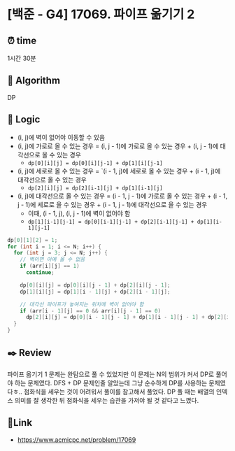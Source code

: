 # [백준 - G4] 17069. 파이프 옮기기 2
 
## ⏰  **time**
1시간 30분

## :pushpin: **Algorithm**
DP

## :round_pushpin: **Logic**
- (i, j)에 벽이 없어야 이동할 수 있음
- (i, j)에 가로로 올 수 있는 경우 = (i, j - 1)에 가로로 올 수 있는 경우 + (i, j - 1)에 대각선으로 올 수 있는 경우
  - `dp[0][i][j] = dp[0][i][j-1] + dp[1][i][j-1]`
- (i, j)에 세로로 올 수 있는 경우 = `(i - 1, j)에 세로로 올 수 있는 경우 + (i - 1, j)에 대각선으로 올 수 있는 경우
  - `dp[2][i][j] = dp[2][i-1][j] + dp[1][i-1][j]`
- (i, j)에 대각선으로 올 수 있는 경우 = (i - 1, j - 1)에 가로로 올 수 있는 경우 + (i - 1, j - 1)에 세로로 올 수 있는 경우 + (i - 1, j - 1)에 대각선으로 올 수 있는 경우
    - 이때, (i - 1, j), (i, j - 1)에 벽이 없어야 함
    - `dp[1][i-1][j-1] = dp[0][i-1][j-1] + dp[2][i-1][j-1] + dp[1][i-1][j-1]`
```java
dp[0][1][2] = 1;
for (int i = 1; i <= N; i++) {
  for (int j = 3; j <= N; j++) {
    // 벽이면 아예 올 수 없음
    if (arr[i][j] == 1)
      continue;

    dp[0][i][j] = dp[0][i][j - 1] + dp[2][i][j - 1];
    dp[1][i][j] = dp[1][i - 1][j] + dp[2][i - 1][j];

    // 대각선 파이프가 놓여지는 위치에 벽이 없어야 함
    if (arr[i - 1][j] == 0 && arr[i][j - 1] == 0)
      dp[2][i][j] = dp[0][i - 1][j - 1] + dp[1][i - 1][j - 1] + dp[2][i - 1][j - 1];
  }
}
```

## :black_nib: **Review**
파이프 옮기기 1 문제는 완탐으로 풀 수 있었지만 이 문제는 N의 범위가 커서 DP로 풀어야 하는 문제였다. DFS + DP 문제인줄 알았는데 그냥 순수하게 DP를 사용하는 문제였다ㅎ..
점화식을 세우는 것이 어려워서 풀이를 참고해서 풀었다. DP 풀 때는 배열의 인덱스 의미를 잘 생각한 뒤 점화식을 세우는 습관을 가져야 될 것 같다고 느꼈다.

## 📡**Link**
- https://www.acmicpc.net/problem/17069
